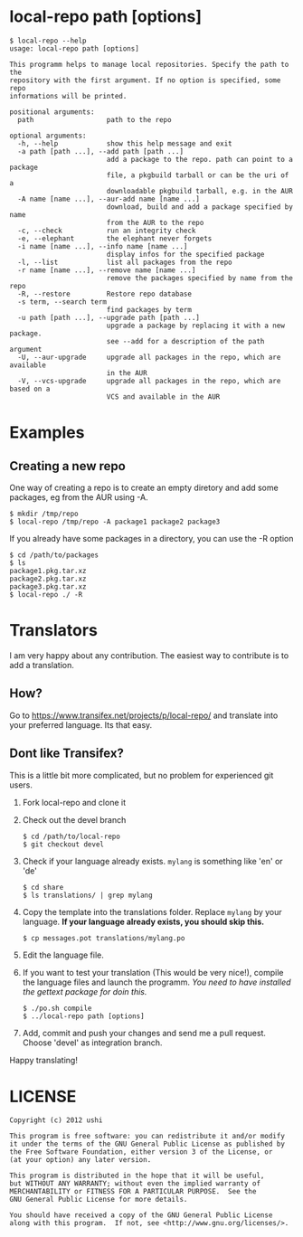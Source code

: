 # local-repo path [options]

	$ local-repo --help
	usage: local-repo path [options]

	This programm helps to manage local repositories. Specify the path to the
	repository with the first argument. If no option is specified, some repo
	informations will be printed.

	positional arguments:
	  path                  path to the repo

	optional arguments:
	  -h, --help            show this help message and exit
	  -a path [path ...], --add path [path ...]
	                        add a package to the repo. path can point to a package
	                        file, a pkgbuild tarball or can be the uri of a
	                        downloadable pkgbuild tarball, e.g. in the AUR
	  -A name [name ...], --aur-add name [name ...]
	                        download, build and add a package specified by name
	                        from the AUR to the repo
	  -c, --check           run an integrity check
	  -e, --elephant        the elephant never forgets
	  -i name [name ...], --info name [name ...]
	                        display infos for the specified package
	  -l, --list            list all packages from the repo
	  -r name [name ...], --remove name [name ...]
	                        remove the packages specified by name from the repo
	  -R, --restore         Restore repo database
	  -s term, --search term
	                        find packages by term
	  -u path [path ...], --upgrade path [path ...]
	                        upgrade a package by replacing it with a new package.
	                        see --add for a description of the path argument
	  -U, --aur-upgrade     upgrade all packages in the repo, which are available
	                        in the AUR
	  -V, --vcs-upgrade     upgrade all packages in the repo, which are based on a
	                        VCS and available in the AUR

# Examples

## Creating a new repo

One way of creating a repo is to create an empty diretory and add some packages, eg from the AUR
using -A.

	$ mkdir /tmp/repo
	$ local-repo /tmp/repo -A package1 package2 package3

If you already have some packages in a directory, you can use the -R option

	$ cd /path/to/packages
	$ ls
	package1.pkg.tar.xz
	package2.pkg.tar.xz
	package3.pkg.tar.xz
	$ local-repo ./ -R

# Translators

I am very happy about any contribution. The easiest way to contribute is to add a translation.

## How?

Go to https://www.transifex.net/projects/p/local-repo/ and translate into your preferred language.
Its that easy.

## Dont like Transifex?

This is a little bit more complicated, but no problem for experienced git users.

1. Fork local-repo and clone it
1. Check out the devel branch

	```
	$ cd /path/to/local-repo
	$ git checkout devel
	```

1. Check if your language already exists. ```mylang``` is something like 'en' or 'de'

	```
	$ cd share
	$ ls translations/ | grep mylang
	```

1. Copy the template into the translations folder. Replace ```mylang``` by your language.
   **If your language already exists, you should skip this.**

	```
	$ cp messages.pot translations/mylang.po
	```

1. Edit the language file.
1. If you want to test your translation (This would be very nice!), compile the language files
   and launch the programm. *You need to have installed the gettext package for doin this.*

	```
	$ ./po.sh compile
	$ ../local-repo path [options]
	```
1. Add, commit and push your changes and send me a pull request. Choose 'devel' as integration
   branch.

Happy translating!

# LICENSE

	Copyright (c) 2012 ushi

    This program is free software: you can redistribute it and/or modify
    it under the terms of the GNU General Public License as published by
    the Free Software Foundation, either version 3 of the License, or
    (at your option) any later version.

    This program is distributed in the hope that it will be useful,
    but WITHOUT ANY WARRANTY; without even the implied warranty of
    MERCHANTABILITY or FITNESS FOR A PARTICULAR PURPOSE.  See the
    GNU General Public License for more details.

    You should have received a copy of the GNU General Public License
    along with this program.  If not, see <http://www.gnu.org/licenses/>.
